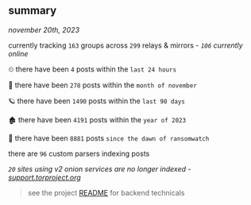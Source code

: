 
## summary
_november 20th, 2023_

currently tracking `163` groups across `299` relays & mirrors - _`106` currently online_

⏲ there have been `4` posts within the `last 24 hours`

🦈 there have been `278` posts within the `month of november`

🪐 there have been `1490` posts within the `last 90 days`

🏚 there have been `4191` posts within the `year of 2023`

🦕 there have been `8881` posts `since the dawn of ransomwatch`

there are `96` custom parsers indexing posts

_`20` sites using v2 onion services are no longer indexed - [support.torproject.org](https://support.torproject.org/onionservices/v2-deprecation/)_

> see the project [README](https://github.com/joshhighet/ransomwatch#ransomwatch--) for backend technicals
